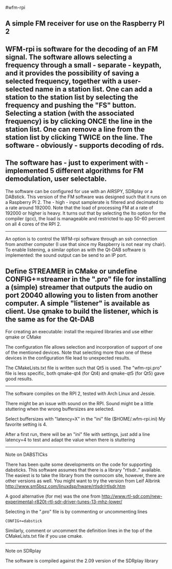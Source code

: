 #wfm-rpi

A simple FM receiver for use on the Raspberry PI 2
---------------------------------------------------------------------------

WFM-rpi is software for the decoding of an FM signal.
The software allows selecting a frequency through a small - separate - keypath, and
it provides the possibility of saving a selected frequency, together with a user-selected name in a station list.
One can add a station to the  station list by selecting the frequency and pushing the "FS" button.
Selecting a station (with the associated frequency) is by clicking ONCE the line in the station list.
One can remove a line from the station list by clicking TWICE on the line.
The software - obviously - supports decoding of rds.
----------------------------------------------------------------------------

The software has - just to experiment with - implemented 5 different algorithms for FM demodulation, user selectable.
----------------------------------------------------------------------------

The software can be configured for use with an AIRSPY, SDRplay or a DABstick.
This version of the FM software was designed such that it
runs on a Raspberry PI 2. The - high - input samplerate
is filtered and decimated to a rate around 192000. Note that the
load of processing FM at a rate of 192000 or higher is heavy.
It turns out that by selecting the lto option for the compiler (gcc),
the load is manageable and restricted to app 50-60 percent
on all 4 cores of the RPI 2.

---------------------------------------------------------------------------

An option is to control the WFM-rpi software through an ssh connection
from another computer (I use that since my Raspberry is not near my chair).
To enable listening, a similar option as with the Qt-DAB software is
implemented: the sound output can be send to an IP port.

Define STREAMER in CMake or undefine CONFIG+=streamer in the ".pro" file
for installing a (simple) streamer that outputs the audio
on port 20040 allowing you to listen from another computer.
A simple "listener" is available as client.
Use qmake to build the listener, which is the same as for the Qt-DAB
---------------------------------------------------------------------------

For creating an executable: install the required libraries and use
either qmake or CMake

The configuration file allows selection and incorporation of support
of one of the mentioned devices. Note that selecting more than one
of these devices in the configuration file lead to unexpected results.

The CMakeLists.txt file is written such that Qt5 is used.
The "wfm-rpi.pro" file is less specific, both qmake-qt4 (for Qt4) and qmake-qt5 (for Qt5) gave good results.

--------------------------------------------------------------------------

The software compiles on the RPI 2, tested with Arch Linux and
Jessie.

There might be an issue with sound on the RPI. Sound might be a
little stuttering when the wrong buffersizes are selected.

Select buffersizes with "latency=X" in the "ini" file ($HOME/.wfm-rpi.ini)
My favorite setting is 4.

After a first run, there will be an "ini" file with settings,
just add a line
latency=4
to test and adapt the value when there is stuttering


------------------------------------------------------------------------
Note on DABSTICks

There has been quite some developments on the code for supporting dabsticks.
This software assumes that there is a library "rtlsdr.." available.
The easiest is to take the library from the osmocom site, however,
there are other versions as well.
You might want to try the version from Leif Albrink
http://www.sm5bsz.com/linuxdsp/hware/rtlsdr/rtlsdr.htm

A good alternative (for me) was the one from
http://www.rtl-sdr.com/new-experimental-r820t-rtl-sdr-driver-tunes-13-mhz-lower/

Selecting in the ".pro" file is by commenting or uncommenting lines

	CONFIG+=dabstick

Similarly, comment or uncomment the definition lines in the top of the
CMakeLists.txt file if you use cmake.

-----------------------------------------------------------------------------
Note on SDRplay

The software is compiled against the 2.09 version of the SDRplay library
